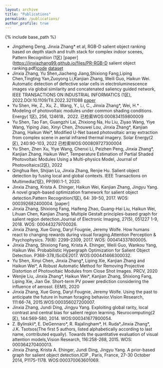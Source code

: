```yaml
---
layout: archive
title: "Publications"
permalink: /publications/
author_profile: true
---
```


{% include base_path %}

* Jingzheng Deng, Jinxia Zhang* et al, RGB-D salient object ranking based on depth stach and truth stack for complex indoor scenes, Pattern Recognition (1区) [paper](https://jinxiazhang99.github.io/files/PR-RGB-D salient object ranking.pdf)[code](https://github.com/mirrordeng/RGB-D-salient-object-ranking) [dataset](https://github.com/mirrordeng/RGB-D-salient-object-ranking)
* Jinxia Zhang, Yu Shen,Jiacheng Jiang,Shixiong Fang,Liping Chen,Tingting Yan,Zuoyong Li,Kanjian Zhang, Weili Guo, Haikun Wei. Automatic detection of defective solar cells in electroluminescence images via global similarity and concatenated saliency guided network, IEEE TRANSACTIONS ON INDUSTRIAL INFORMATICS (1区), 2022.DOI:10.1109/TII.2022.3211088 [paper](https://jinxiazhang99.github.io/files/TII_Automatic_Detection_of_Defective_Solar_Cells.pdf)
* Yu Shen, He, Z., Xu, Z., Wang, Y., Li, C., Jinxia Zhang*, Wei, H.* . Modeling of photovoltaic modules under common shading conditions. Energy( 1区), 256, 124618，2022. 已检索WOS:000834159800009
* Yu Shen, Tao Fan, Guangzhi Lai, Zhixiong Na, Hu Liu, Ziyao Wang, Yiye Wang, Yiping Jiao, Xinyi Chen, Zhouwei Lou, Jinxia Zhang*, Kanjian Zhang, Haikun Wei*, Modified U-Net based photovoltaic array extraction from complex scene in aerial infrared thermal imagery. Solar Energy(2区), 240:90-103, 2022 已检索WOS:000809727300004
* Yu Shen, Zhen Xu, Yiye Wang, Chenxi Li, Peizhen Peng, Jinxia Zhang*, Kanjian Zhang, Haikun Wei*, Temperature Estimation of Partial Shaded Photovoltaic  Modules Using a Multi-physics Model, Journal of Photovoltaics(2区), 2022
* Qinghua Ren, Shijian Lu, Jinxia Zhang, Renjie Hu. Salient object detection by fusing local and global contexts. IEEE Transactions on Multimedia(1区), PP(99):1-1, 2020.
* Jinxia Zhang, Krista A. Ehinger, Haikun Wei, Kanjian Zhang, Jingyu Yang. A novel graph-based optimization framework for salient object detection.Pattern Recognition(1区), 64: 39-50, 2017.  WOS: 000392682400004. [paper]
* Jinxia Zhang, Shixiong Fang, Haifeng Zhao, Guang-Hai Liu, Haikun Wei, Lihuan Chen, Kanjian Zhang. Multiple Gestalt principles-based graph for salient region detection.Journal of Electronic Imaging, 27(5), 051227 1-9, 2018. WOS: 000443279700026.
* Jinxia Zhang, Xue Gong, Daryl Fougnie, Jeremy Wolfe. How humans react to changing rewards during visual foraging.Attention Perception & Psychophysics. 79(8): 2299-2309, 2017. WOS: 000414337800005.
* Jinxia Zhang, Shixiong Fang, Krista A. Ehinger, Weili Guo, Wankou Yang, Haikun Wei. Probabilistic Hypergraph Optimization for Salient Object Detection. P368-378,ISciDE2017. WOS:000441466300032. 
* Yu Shen, Xinyi Chen, Jinxia Zhang*, Liping Xie, Kanjian Zhang and Haikun Wei*, A Robust Automatic Method for Removing Projective Distortion of Photovoltaic Modules from Close Shot Images. PRCV, 2020
* Wenjie Liu, Jinxia Zhang*, Haikun Wei*, Kanjian Zhang, Shixiong Fang, Liping Xie, Jian Ge. Short-term PV power prediction considering the influence of aerosol. EEMS, 2020
* Jinxia Zhang, Xue Gong, Daryl Fougnie, Jeremy Wolfe. Using the past to anticipate the future in human foraging behavior.Vision Research, 111:66-74, 2015.WOS:000356027200007.
* Jinxia Zhang, Jundi Ding, Jingyu Yang. Exploiting global rarity, local contrast and central bias for salient region learning. Neurocomputing(2区), 144:569-580, 2014. WOS:000341677800054.
* Z. Bylinskii*, E. DeGennaro*, R. Rajalingham*, H. Ruda*,Jinxia Zhang*, J.K. Tsotsos(The first 5 authors, listed alphabetically according to last name, contributed equally). Towards the quantitative evaluation of visual attention models,Vision Research, 116:258-268, 2015. WOS: 000364270400013.
* Jinxia Zhang, Krista A. Ehinger, Jundi Ding, Jingyu Yang. A prior-based graph for salient object detection.ICIP , Paris, France, 27-30 October 2014, P1175-1178. WOS:000370063601069.
